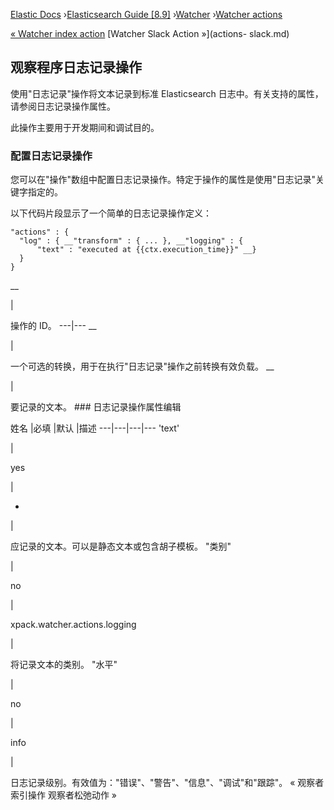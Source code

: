 

[Elastic Docs](/guide/) ›[Elasticsearch Guide [8.9]](index.md)
›[Watcher](xpack-alerting.md) ›[Watcher actions](actions.md)

[« Watcher index action](actions-index.md) [Watcher Slack Action »](actions-
slack.md)

## 观察程序日志记录操作

使用"日志记录"操作将文本记录到标准 Elasticsearch 日志中。有关支持的属性，请参阅日志记录操作属性。

此操作主要用于开发期间和调试目的。

### 配置日志记录操作

您可以在"操作"数组中配置日志记录操作。特定于操作的属性是使用"日志记录"关键字指定的。

以下代码片段显示了一个简单的日志记录操作定义：

    
    
    "actions" : {
      "log" : { __"transform" : { ... }, __"logging" : {
          "text" : "executed at {{ctx.execution_time}}" __}
      }
    }

__

|

操作的 ID。   ---|---    __

|

一个可选的转换，用于在执行"日志记录"操作之前转换有效负载。   __

|

要记录的文本。   ### 日志记录操作属性编辑

姓名 |必填 |默认 |描述 ---|---|---|--- 'text'

|

yes

|

-

|

应记录的文本。可以是静态文本或包含胡子模板。   "类别"

|

no

|

xpack.watcher.actions.logging

|

将记录文本的类别。   "水平"

|

no

|

info

|

日志记录级别。有效值为："错误"、"警告"、"信息"、"调试"和"跟踪"。   « 观察者索引操作 观察者松弛动作 »